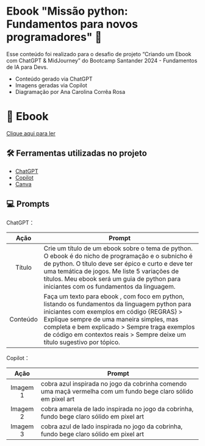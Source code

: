 # Ebook "Missão python: Fundamentos para novos programadores" 🐍

Esse conteúdo foi realizado para o desafio de projeto “Criando um Ebook com ChatGPT & MidJourney” do Bootcamp Santander 2024 - Fundamentos de IA para Devs.

- Conteúdo gerado via ChatGPT
- Imagens geradas via Copilot
- Diagramação por Ana Carolina Corrêa Rosa

# 📗 Ebook

[Clique aqui para ler](https://github.com/CacauRosa/ebook-missao-python-fundamentos-para-novos-programadores/blob/main/ebook/Ebook%20-%20Miss%C3%A3o%20python%20fundamentos%20para%20novos%20programadores.pdf)

## 🛠️ Ferramentas utilizadas no projeto

- [ChatGPT](https://chat.openai.com/) 
- [Copilot](https://copilot.microsoft.com/)
- [Canva](https://www.canva.com/)

## 💻 Prompts


ChatGPT：

|   Ação   | Prompt                                                                                                                                                                                                                                                                         |
| :------: | ------------------------------------------------------------------------------------------------------------------------------------------------------------------------------------------------------------------------------------------------------------------------------ |
|  Título  | Crie um título de um ebook sobre o tema de python. O ebook é do nicho de programação e o subnicho é de python. O título deve ser épico e curto e deve ter uma temática de jogos. Me liste 5 variações de títulos. Meu ebook será um guia de python para iniciantes com os fundamentos da linguagem. |
| Conteúdo | Faça um texto para ebook , com foco em python, listando os fundamentos da linguagem python para iniciantes com exemplos em código  {REGRAS} > Explique sempre de uma maneira simples, mas completa e bem explicado > Sempre traga exemplos de código em contextos reais > Sempre deixe um título sugestivo por tópico. |


Copilot：

|  Ação  | Prompt                                                                                 |
| :----: | -------------------------------------------------------------------------------------- |
| Imagem 1 | cobra azul inspirada no jogo da cobrinha comendo uma maçã vermelha com um fundo bege claro sólido em pixel art |
| Imagem 2 | cobra amarela de lado inspirada no jogo da cobrinha, fundo bege claro sólido em pixel art |
| Imagem 3 | cobra azul de lado inspirada no jogo da cobrinha, fundo bege claro sólido em pixel art |
